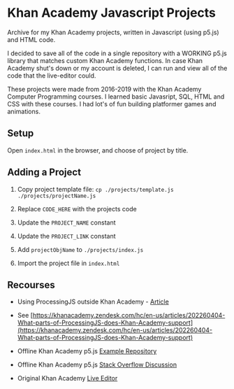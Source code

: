 # Khan Academy Javascript Projects
Archive for my Khan Academy projects, written in Javascript (using p5.js) and HTML code.

I decided to save all of the code in a single repository with a WORKING p5.js library that matches custom Khan Academy functions. In case Khan Academy shut's down or my account is deleted, I can run and view all of the code that the live-editor could.

These projects were made from 2016-2019 with the Khan Academy Computer Programming courses. I learned basic Javasript, SQL, HTML and CSS with these courses. I had lot's of fun building platformer games and animations.
## Setup
Open `index.html` in the browser, and choose of project by title.

## Adding a Project
1. Copy project template file: `cp ./projects/template.js ./projects/projectName.js`

2. Replace `CODE_HERE` with the projects code

3. Update the `PROJECT_NAME` constant

3. Update the `PROJECT_LINK` constant

4. Add `projectObjName` to `./projects/index.js`

5. Import the project file in `index.html`


## Recourses
- Using ProcessingJS outside Khan Academy - [Article](https://www.khanacademy.org/computing/computer-programming/programming-games-visualizations/advanced-development-tools/a/using-processingjs-outside-khan-academy)

- See [https://khanacademy.zendesk.com/hc/en-us/articles/202260404-What-parts-of-ProcessingJS-does-Khan-Academy-support](https://khanacademy.zendesk.com/hc/en-us/articles/202260404-What-parts-of-ProcessingJS-does-Khan-Academy-support)

- Offline Khan Academy p5.js [Example Repository](https://github.com/prolightHub/KaTemplate)

- Offline Khan Academy p5.js [Stack Overflow Discussion](https://stackoverflow.com/questions/25341597/how-can-khan-academy-computer-programs-be-run-offline-or-on-my-own-website)

- Original Khan Academy [Live Editor](https://github.com/Khan/live-editor)